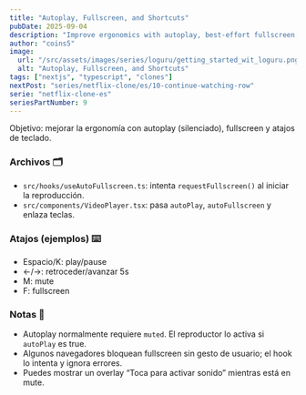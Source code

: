 ```yaml
---
title: "Autoplay, Fullscreen, and Shortcuts"
pubDate: 2025-09-04
description: "Improve ergonomics with autoplay, best‑effort fullscreen, keyboard controls, and an optional “unmute” overlay."
author: "coins5"
image:
  url: "/src/assets/images/series/loguru/getting_started_wit_loguru.png"
  alt: "Autoplay, Fullscreen, and Shortcuts"
tags: ["nextjs", "typescript", "clones"]
nextPost: "series/netflix-clone/es/10-continue-watching-row"
serie: "netflix-clone-es"
seriesPartNumber: 9
---
```


Objetivo: mejorar la ergonomía con autoplay (silenciado), fullscreen y atajos de teclado.

### Archivos 🗂️

- `src/hooks/useAutoFullscreen.ts`: intenta `requestFullscreen()` al iniciar la reproducción.
- `src/components/VideoPlayer.tsx`: pasa `autoPlay`, `autoFullscreen` y enlaza teclas.

### Atajos (ejemplos) ⌨️

- Espacio/K: play/pause
- ←/→: retroceder/avanzar 5s
- M: mute
- F: fullscreen

### Notas 📝

- Autoplay normalmente requiere `muted`. El reproductor lo activa si `autoPlay` es true.
- Algunos navegadores bloquean fullscreen sin gesto de usuario; el hook lo intenta y ignora errores.
- Puedes mostrar un overlay “Toca para activar sonido” mientras está en mute.
